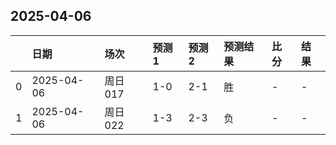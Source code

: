 

## 2025-04-06

|    | 日期         | 场次    | 预测1   | 预测2   | 预测结果   | 比分   | 结果   |
|---:|:-----------|:------|:------|:------|:-------|:-----|:-----|
|  0 | 2025-04-06 | 周日017 | 1-0   | 2-1   | 胜      | -    | -    |
|  1 | 2025-04-06 | 周日022 | 1-3   | 2-3   | 负      | -    | -    |

